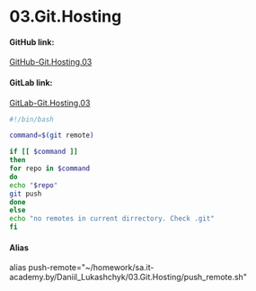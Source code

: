 # 03.Git.Hosting 

#### GitHub link:
[GitHub-Git.Hosting.03](https://github.com/Gorilbl4/03.Git.Hosting)
#### GitLab link:
[GitLab-Git.Hosting.03](https://gitlab.com/burpee1/03.Git.Hosting)

```bash
#!/bin/bash

command=$(git remote)

if [[ $command ]]
then
for repo in $command 
do
echo "$repo"
git push
done
else 
echo "no remotes in current dirrectory. Check .git"
fi
```

#### Alias
alias push-remote="~/homework/sa.it-academy.by/Daniil_Lukashchyk/03.Git.Hosting/push_remote.sh"
